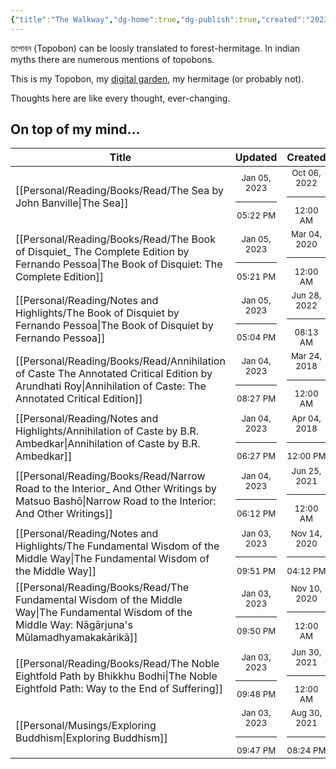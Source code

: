 ```yaml
---
{"title":"The Walkway","dg-home":true,"dg-publish":true,"created":"2023-01-02T21:30:15+06:00","updated":"2023-01-04T20:27:56+06:00","metatags":{"description":"Utsob's Digital Garden","og:description":"Utsob's Digital Garden"},"permalink":"/the-walkway/","tags":"gardenEntry","dgPassFrontmatter":true}
---
```


তপোবন (Topobon) can be loosly translated to forest-hermitage. In indian myths there are numerous mentions of topobons.

This is my Topobon, my [digital garden](https://cagrimmett.com/notes/2020/11/08/what-are-digital-gardens/), my hermitage (or probably not).

Thoughts here are like every thought, ever-changing.

## On top of my mind…
| Title                                                                                                                                                           | Updated                                                   | Created                                                   |
| --------------------------------------------------------------------------------------------------------------------------------------------------------------- | --------------------------------------------------------- | --------------------------------------------------------- |
| [[Personal/Reading/Books/Read/The Sea by John Banville\|The Sea]]                                                                                            | <center><small>Jan 05, 2023<hr/>05:22 PM</small></center> | <center><small>Oct 06, 2022<hr/>12:00 AM</small></center> |
| [[Personal/Reading/Books/Read/The Book of Disquiet_ The Complete Edition by Fernando Pessoa\|The Book of Disquiet: The Complete Edition]]                    | <center><small>Jan 05, 2023<hr/>05:21 PM</small></center> | <center><small>Mar 04, 2020<hr/>12:00 AM</small></center> |
| [[Personal/Reading/Notes and Highlights/The Book of Disquiet by Fernando Pessoa\|The Book of Disquiet by Fernando Pessoa]]                                   | <center><small>Jan 05, 2023<hr/>05:04 PM</small></center> | <center><small>Jun 28, 2022<hr/>08:13 AM</small></center> |
| [[Personal/Reading/Books/Read/Annihilation of Caste The Annotated Critical Edition by Arundhati Roy\|Annihilation of Caste: The Annotated Critical Edition]] | <center><small>Jan 04, 2023<hr/>08:27 PM</small></center> | <center><small>Mar 24, 2018<hr/>12:00 AM</small></center> |
| [[Personal/Reading/Notes and Highlights/Annihilation of Caste by B.R. Ambedkar\|Annihilation of Caste by B.R. Ambedkar]]                                     | <center><small>Jan 04, 2023<hr/>06:27 PM</small></center> | <center><small>Apr 04, 2018<hr/>12:00 PM</small></center> |
| [[Personal/Reading/Books/Read/Narrow Road to the Interior_ And Other Writings by Matsuo Bashō\|Narrow Road to the Interior: And Other Writings]]             | <center><small>Jan 04, 2023<hr/>06:12 PM</small></center> | <center><small>Jun 25, 2021<hr/>12:00 AM</small></center> |
| [[Personal/Reading/Notes and Highlights/The Fundamental Wisdom of the Middle Way\|The Fundamental Wisdom of the Middle Way]]                                 | <center><small>Jan 03, 2023<hr/>09:51 PM</small></center> | <center><small>Nov 14, 2020<hr/>04:12 PM</small></center> |
| [[Personal/Reading/Books/Read/The Fundamental Wisdom of the Middle Way\|The Fundamental Wisdom of the Middle Way: Nāgārjuna's Mūlamadhyamakakārikā]]         | <center><small>Jan 03, 2023<hr/>09:50 PM</small></center> | <center><small>Nov 10, 2020<hr/>12:00 AM</small></center> |
| [[Personal/Reading/Books/Read/The Noble Eightfold Path by Bhikkhu Bodhi\|The Noble Eightfold Path: Way to the End of Suffering]]                             | <center><small>Jan 03, 2023<hr/>09:48 PM</small></center> | <center><small>Jun 30, 2021<hr/>12:00 AM</small></center> |
| [[Personal/Musings/Exploring Buddhism\|Exploring Buddhism]]                                                                                                  | <center><small>Jan 03, 2023<hr/>09:47 PM</small></center> | <center><small>Aug 30, 2021<hr/>08:24 PM</small></center> |
